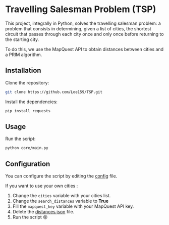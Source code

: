 Travelling Salesman Problem (TSP)
===================================================

This project, integrally in Python, solves the travelling salesman problem: a problem that consists in determining, given a list of cities, the shortest circuit that passes through each city once and only once before returning to the starting city.

To do this, we use the MapQuest API to obtain distances between cities and a PRIM algorithm.
 
Installation
------------

Clone the repository:
```sh
git clone https://github.com/Loe159/TSP.git
```

Install the dependencies:
```sh
pip install requests
```

Usage
-----
Run the script:
```sh
python core/main.py
```

Configuration
-----
You can configure the script by editing the [config](https://github.com/Loe159/TSP/tree/master/data/config.py) file.

If you want to use your own cities :
1. Change the `cities` variable with your cities list.
2. Change the `search_distances` variable to **True**
3. Fill the `mapquest_key` variable with your MapQuest API key.
4. Delete the [distances.json](https://github.com/Loe159/TSP/blob/master/data/distances.json) file.
5. Run the script 😜
